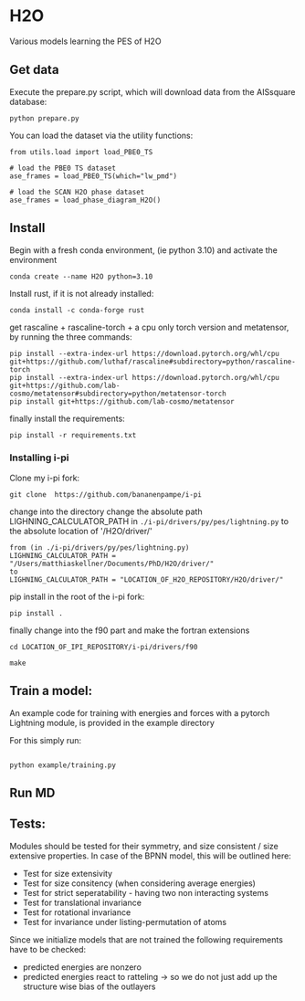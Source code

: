 # H2O
Various models learning the PES of H2O


## Get data

Execute the prepare.py script, which will download data from the AISsquare database:

```
python prepare.py
```

You can load the dataset via the utility functions:
```
from utils.load import load_PBE0_TS

# load the PBE0 TS dataset
ase_frames = load_PBE0_TS(which="lw_pmd")

# load the SCAN H2O phase dataset
ase_frames = load_phase_diagram_H2O()

```

## Install

Begin with a fresh conda environment, (ie python 3.10) and activate the environment
```
conda create --name H2O python=3.10
```

Install rust, if it is not already installed:
```
conda install -c conda-forge rust
```

get rascaline + rascaline-torch + a cpu only torch version and metatensor, by running the three commands:

```
pip install --extra-index-url https://download.pytorch.org/whl/cpu git+https://github.com/luthaf/rascaline#subdirectory=python/rascaline-torch
pip install --extra-index-url https://download.pytorch.org/whl/cpu git+https://github.com/lab-cosmo/metatensor#subdirectory=python/metatensor-torch
pip install git+https://github.com/lab-cosmo/metatensor
```

finally install the requirements:

```
pip install -r requirements.txt
```




### Installing i-pi

Clone my i-pi fork:

```
git clone  https://github.com/bananenpampe/i-pi
```

change into the directory change the absolute path LIGHNING_CALCULATOR_PATH in `./i-pi/drivers/py/pes/lightning.py` to the absolute location of '/H2O/driver/'

```
from (in ./i-pi/drivers/py/pes/lightning.py)
LIGHNING_CALCULATOR_PATH = "/Users/matthiaskellner/Documents/PhD/H2O/driver/"
to
LIGHNING_CALCULATOR_PATH = "LOCATION_OF_H2O_REPOSITORY/H2O/driver/"

```

pip install in the root of the i-pi fork:

```
pip install .
```

finally change into the f90 part and make the fortran extensions

```
cd LOCATION_OF_IPI_REPOSITORY/i-pi/drivers/f90

make

```



## Train a model:

An example code for training with energies and forces
with a pytorch Lightning module, is provided in the example directory

For this simply run:

```

python example/training.py

```

## Run MD


## Tests:

Modules should be tested for their symmetry, and size consistent / size extensive properties.
In case of the BPNN model, this will be outlined here:

- Test for size extensivity
- Test for size consitency (when considering average energies)
- Test for strict seperatability - having two non interacting systems
- Test for translational invariance
- Test for rotational invariance
- Test for invariance under listing-permutation of atoms

Since we initialize models that are not trained the following requirements have to be checked:
- predicted energies are nonzero
- predicted energies react to ratteling -> so we do not just add up the structure wise bias of the outlayers
